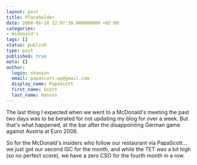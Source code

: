 ```yaml
---
layout: post
title: Placeholder
date: 2008-06-18 12:07:50.000000000 +02:00
categories:
- mcdonald's
tags: []
status: publish
type: post
published: true
meta: {}
author:
  login: shanson
  email: papascott-wp@gmail.com
  display_name: PapaScott
  first_name: Scott
  last_name: Hanson
---
```

<p>The last thing I expected when we went to a McDonald's meeting the past two days was to be berated for not updating my blog for over a week. But that's what happened, at the bar after the disappointing German game against Austria at Euro 2008. </p>
<p>So for the McDonald's insiders who follow our restaurant via PapaScott... we just got our second ISC for the month, and while the TET was a bit high (so no perfect score), we have a zero CSO for the fourth month in a row. </p>
